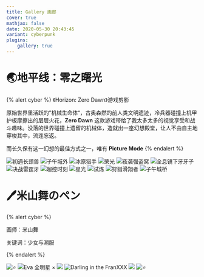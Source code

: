 ```yaml
---
title: Gallery 画廊
cover: true
mathjax: false
date: 2020-05-30 20:43:45
variant: cyberpunk
plugins:
	gallery: true
---
```


# 🌏地平线：零之曙光

{% alert cyber %}
《Horizon: Zero Dawn》游戏剪影

原始世界里活跃的”机械生命体“，古奥森然的前人类文明遗迹，冷兵器碰撞上机甲护板摩擦出的层层火花，**Zero Dawn** 这款游戏带给了我太多太多的视觉享受和战斗趣味。没落的世界碰撞上遗留的机械体，造就出一座幻想殿堂，让人不由自主地穿梭其中，流连忘返。

而长久保有这一幻想的最佳方式之一，唯有 **Picture Mode** 
{% endalert %}

<div class="justified-gallery">

![初遇长颈兽](https://gitee.com/BAIDI-CODER/PicGo/raw/master/img/20201024152515.jpg)
![子午城外](https://i.loli.net/2020/10/25/S15RwEAOcqsumpG.png)
![冰原猎手](https://i.loli.net/2020/10/25/o124mA73UPWd8RK.png)
![荣光](https://i.loli.net/2020/10/25/Q8ExtGXNVJ42rzi.png)
![夜袭强盗窝](https://i.loli.net/2020/10/25/AlHQaMRnWLzhGwE.png)
![全息镜下牙牙子](https://i.loli.net/2020/10/25/cfCDiRxtydLlHo1.png)
![决战雷霆牙](https://i.loli.net/2020/10/25/sfPGZBceEV2nwRp.png)
![超控时刻](https://i.loli.net/2020/10/25/53pjhQmPxl7UcOZ.png)
![星光](https://i.loli.net/2020/10/25/lnSMgQxG43epzV2.png)
![试炼](https://i.loli.net/2020/10/25/CcahEO9upzUHIRw.png)
![狩猎滑翔者](https://i.loli.net/2020/10/25/5yVBlh1iUPYuJzo.png)
![子午城桥](https://i.loli.net/2020/10/25/FREWSPVfcbaCD95.png)

</div>

# 🖊米山舞のペン

{% alert cyber %}

画师：米山舞

关键词：少女与潮服

{% endalert %}

<div class="justified-gallery">

![⭐](https://gitee.com/BAIDI-CODER/PicGo/raw/master/img/20201022213327.png)
![Eva 全明星 ×](https://gitee.com/BAIDI-CODER/PicGo/raw/master/img/20201022213457.png)
![](https://gitee.com/BAIDI-CODER/PicGo/raw/master/img/20201022213619.png)
![Darling in the FranXXX](https://gitee.com/BAIDI-CODER/PicGo/raw/master/img/20201022213935.png)
![](https://gitee.com/BAIDI-CODER/PicGo/raw/master/img/20201022223415.png)
![⭐](https://gitee.com/BAIDI-CODER/PicGo/raw/master/img/20201022225328.png)

</div>


